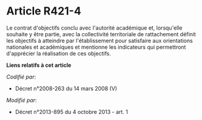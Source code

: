 # Article R421-4

Le contrat d'objectifs conclu avec l'autorité académique et, lorsqu'elle souhaite y être partie, avec la collectivité
territoriale de rattachement définit les objectifs à atteindre par l'établissement pour satisfaire aux orientations
nationales et académiques et mentionne les indicateurs qui permettront d'apprécier la réalisation de ces objectifs.

**Liens relatifs à cet article**

_Codifié par_:

  - Décret n°2008-263 du 14 mars 2008 (V)

_Modifié par_:

  - Décret n°2013-895 du 4 octobre 2013 - art. 1
